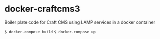 # docker-craftcms3
Boiler plate code for Craft CMS using LAMP services in a docker container


`$ docker-compose build`
`$ docker-compose up`
